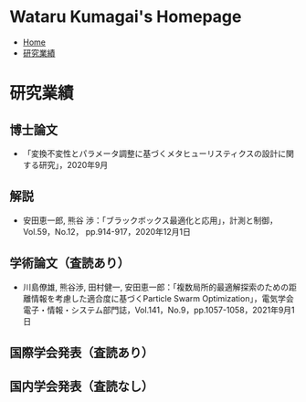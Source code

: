 # Wataru Kumagai's Homepage
* [Home](https://watarukumagai-git.github.io/)
* [研究業績](https://watarukumagai-git.github.io/publication/)

# 研究業績
## 博士論文
* 「変換不変性とパラメータ調整に基づくメタヒューリスティクスの設計に関する研究」，2020年9月

## 解説
* 安田恵一郎, 熊谷 渉：「ブラックボックス最適化と応用」，計測と制御，Vol.59，No.12， pp.914-917，2020年12月1日

## 学術論文（査読あり）
* 川島僚雄, 熊谷渉, 田村健一, 安田恵一郎：「複数局所的最適解探索のための距離情報を考慮した適合度に基づくParticle Swarm Optimization」，電気学会 電子・情報・システム部門誌，Vol.141，No.9，pp.1057-1058，2021年9月1日

## 国際学会発表（査読あり）


## 国内学会発表（査読なし）
